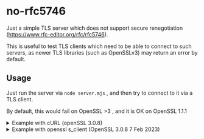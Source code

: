 # no-rfc5746

Just a simple TLS server which does not support secure renegotiation (https://www.rfc-editor.org/rfc/rfc5746).

This is useful to test TLS clients which need to be able to connect to such servers, as newer TLS libraries (such as OpenSSLv3) may return an error by default.


## Usage

Just run the server via `node server.mjs` , and then try to connect to it via a TLS client.

By default, this would fail on OpenSSL >3 , and it is OK on OpenSSL 1.1.1

<details>

<summary> Example with cURL (openSSL 3.0.8) </summary>

```
$ curl -v https://127.0.0.1:4433
*   Trying 127.0.0.1:4433...
* Connected to 127.0.0.1 (127.0.0.1) port 4433 (#0)
* ALPN: offers h2,http/1.1
* TLSv1.3 (OUT), TLS handshake, Client hello (1):
*  CAfile: /etc/ssl/certs/ca-certificates.crt
*  CApath: none
* TLSv1.3 (IN), TLS handshake, Server hello (2):
* TLSv1.2 (OUT), TLS alert, handshake failure (552):
* OpenSSL/3.0.8: error:0A000152:SSL routines::unsafe legacy renegotiation disabled
* Closing connection 0
curl: (35) OpenSSL/3.0.8: error:0A000152:SSL routines::unsafe legacy renegotiation disabled
```

</details>

<details>

<summary> Example with openssl s_client (OpenSSL 3.0.8 7 Feb 2023) </summary>

```
$ openssl s_client -connect 127.0.0.1:4433
CONNECTED(00000003)
40271E309C7F0000:error:0A000152:SSL routines:final_renegotiate:unsafe legacy renegotiation disabled:ssl/statem/extensions.c:893:
---
no peer certificate available
---
No client certificate CA names sent
---
SSL handshake has read 49 bytes and written 304 bytes
Verification: OK
---
New, (NONE), Cipher is (NONE)
Secure Renegotiation IS NOT supported
Compression: NONE
Expansion: NONE
No ALPN negotiated
SSL-Session:
    Protocol  : TLSv1.2
    Cipher    : 0000
    Session-ID:
    Session-ID-ctx:
    Master-Key:
    PSK identity: None
    PSK identity hint: None
    SRP username: None
    Start Time: 1684839458
    Timeout   : 7200 (sec)
    Verify return code: 0 (ok)
    Extended master secret: no
---
```

</details>